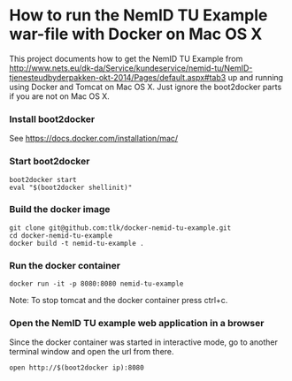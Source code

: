 
# How to run the NemID TU Example war-file with Docker on Mac OS X
This project documents how to get the NemID TU Example from
http://www.nets.eu/dk-da/Service/kundeservice/nemid-tu/NemID-tjenesteudbyderpakken-okt-2014/Pages/default.aspx#tab3
up and running using Docker and Tomcat on Mac OS X. Just ignore the boot2docker parts if you are not on Mac OS X.


### Install boot2docker
See https://docs.docker.com/installation/mac/

### Start boot2docker
```
boot2docker start
eval "$(boot2docker shellinit)"
```

### Build the docker image
```
git clone git@github.com:tlk/docker-nemid-tu-example.git
cd docker-nemid-tu-example
docker build -t nemid-tu-example .
```

### Run the docker container
```
docker run -it -p 8080:8080 nemid-tu-example
```
Note: To stop tomcat and the docker container press ctrl+c.

### Open the NemID TU example web application in a browser
Since the docker container was started in interactive mode, go to another terminal window
and open the url from there.
```
open http://$(boot2docker ip):8080
```

